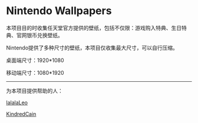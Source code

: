 # Nintendo Wallpapers


本项目目的时收集任天堂官方提供的壁纸，包括不仅限：游戏购入特典、生日特典、官网银币兑换壁纸。

Nintendo提供了多种尺寸的壁纸，本项目仅收集最大尺寸，可以自行压缩。

桌面端尺寸：1920*1080

移动端尺寸：1080*1920

---

为本项目提供帮助的人：

[lalalaLeo](https://github.com/lalalaleo)

[KindredCain](https://github.com/KindredCain)